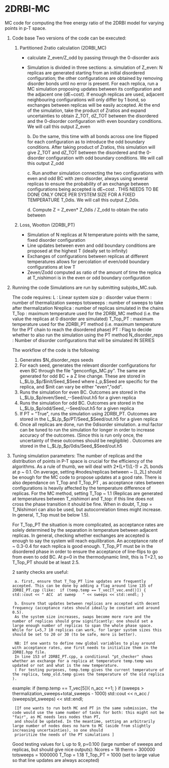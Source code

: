 # 2DRBI-MC
MC code for computing the free energy ratio of the 2DRBI model for varying points in p-T space.

1. Code base 
	Two versions of the code can be executed:
	
	1. Partitioned Zratio calculation (2DRBI_MC)
		- calculate Z_even/Z_odd by passing through the 0-disorder axis
		- Simulation is divided in three sections:
			a.	simulation	of Z_even: N replicas are generated starting from an initial disordered configuration; the other configurations are obtained by removing 
			disorder bonds until no error is present. For each replica, run a MC simulation proposing updates between its configuration and the adjacent one (dE~cost). 
			If enough replicas are used, adjacent neighbouring configurations will only differ by 1 bond, so exchanges between replicas will be easily accepted. 
			At the end of the simulation, take the product of Zratios and expand uncertainties to obtain Z_TOT, dZ_TOT between the disordered and the 
			0-disorder configuration with even boundary conditions. 
			We will call this output Z_even
			
			b.     Do the same, this time with all bonds across one line flipped for each configuration as to introduce the odd boundary conditions. 
			After taking product of Zratios, this simulation will give Z_TOT and dZ_TOT  between the disordered and the 0-disorder configuration with odd boundary conditions. 
			We will call this output Z_odd
			
			c.	Run another simulation connecting the two configurations with even and odd BC with zero disorder, always using several replicas to ensure the probability 
			of an exchange between configurations being accepted is dE~cost . THIS NEEDS TO BE DONE ONLY ONCE PER SYSTEM SIZE FOR A FIXED TEMPERATURE T_0dis. 
			We will call this output Z_0dis.
			
			d.	Compute Z = Z_even* Z_0dis / Z_odd to obtain the ratio between 

	2. Loss, Wootton (2DRBI_PT)
		- Simulation of N replicas at N temperature points with the same, fixed disorder configuration
		- Line updates between even and odd boundary conditions are proposed at the highest T (ideally set to infinity)
		- Exchanges of configurations between replicas at different temperatures allows for percolation of even/odd boundary configurations at low T
		- Zeven/Zodd computed as ratio of the amount of time the replica at T_nishimori is in the even or odd boundary configuration

	
3. Running the code
	Simulations are run by submitting subjobs_MC.sub.

	The code requires:
	L : Linear system size
	p : disorder value
	therm : number of thermalization sweeps
	totsweeps : number of sweeps to take after thermalization
	Nreplica : number of replicas simulated in the chains
	T_Top : maximum temperature used for the 2DRBI_MC method (i.e. the value the replicas at 0 disorder are simulated)
	T_Top_PT : maximum temperature used for the 2DRBI_PT method (i.e. maximum temperature for the PT chain to reach the disordered phase)
	PT : Flag to decide whether to also run the simulation using the PT method
	N_disorder_reps : Number of disorder configurations that will be simulated IN SERIES
	
	The workflow of the code is the following:
	 
	 1. Generates $N_disorder_reps seeds
	 2. For each seed, generates the relevant disorder configurations for even BC through the file "genconfigs_MC.py". The same are generated for odd BC + a Z line change. 
	 These are stored in L_$L/p_$p/$init/Seed_$Seed     where $L,$p,$Seed are specific for the replica, and $init can vary be either "even","odd".
	 3. Runs the simulation for even BC. Outcomes are stored in the L_$L/p_$p/even/Seed_--Seed/out.h5  for a given replica
	 4. Runs the simulation for odd BC. Outcomes are stored in the L_$L/p_$p/odd/Seed_--Seed/out.h5  for a given replica
	 5. If PT = "True", runs the simulation using 2DRBI_PT. Outcomes are stored in the L_$L/p_$p/PT/Seed_$Seed/out.h5  for a given replica
	 6. Once all replicas are done, run the 0disorder simulation. a mul factor can be tuned to run the simulation for longer in order to increase accuracy of the outcomes. 
	 (Since this is run only once, the uncertainty of these outcomes should be negligible) . Outcomes are stored in the L_$L/p_$p/0dis/Seed_$Seed/out.h5 
	 
4. Tuning simulation parameters:
	The number of replicas and the distribution of points in P-T space is crucial for the efficiency of the algorithms.
	As a rule of thumb, we will deal with 2*(L+1)*(L-1) + 2*L bonds at p ~ 0.1. On average, setting #nodes/replicas between ~ [L,2L] should be enough for the MC code
	 to propose updates at a good rate.
	There is also dependance on T_Top and T_Top_PT , as acceptance rates between configurations is heavily affected by the temperature difference of replicas. 
	For the MC method, setting T_Top ~ 1.1 (Replicas are generated at temperatures between T_nishimori and T_top: if this line does not cross the phase transition it should be fine.
	 When in doubt, T_top = T_Nishimori can also be used, but autocorrelation times might increase. In general, T_Top must be below 1.5).
	 
	 For T_Top_PT the situation is more complicated, as acceptance rates are solely determined by the separation in temperature between adjacent replicas.
	 In general, checking whether exchanges are accepted is enough to say the system will reach equilibration. An acceptance rate of ~ 0.3-0.4 for each replica is good enough.
	 T_Top_PT must be in the disordered phase in order to ensure the acceptance of line-flips to go from even to odd BC. 
	 At p=0 in the thermodynamic limit, this is T=2.1, so T_Top_PT should be at least 2.5.

	2 sanity checks are useful: 
	
		a. first, ensure that T_Top_PT line updates are frequently accepted. This can be done by adding a flag around line 135 of 2DRBI_PT.cpp (like:  if (temp.temp == T_vec[T_vec.end()]) { std::cout << " ACC  at sweep   " << sweeps << std::endl; }  
	
		b. Ensure that updates between replicas are accepted with decent frequency (acceptance rates should ideally be constant and around 0.5).
		As the system size increases, swaps become more rare and the number of replicas should grow significantly: one should set a large enough number of replicas to span the whole phase space. While for L=5,7 10 replicas can work, for larger system sizes this should be set to 20 or 30 (to be safe, more is better). 
		
		NB: If one wants to define new global variables to play around with acceptance rates, one first needs to initialize them in the 2DRBI.hpp file. 
		In line 153 of 2DRBI_PT.cpp, a conditional "pt_checker" shows whether an exchange for a replica at temperature temp.temp was updated or not and what is the new temperature.
		( For testing purposes, temp.temp gives the current temperature of the replica, temp_old.temp gives the temperature of the old replica ). 
	example:
        if (temp.temp == T_vec[5]){
            n_acc +=1;
        }
        if (sweeps > thermalization_sweeps+total_sweeps - 1000)
            std::cout << n_acc / (sweeps/pt_sweeps) << std::endl;


		[If one wants to run both MC and PT in the same submission, the code would use the same number of tasks for both: this might not be "fair", as MC needs less nodes than PT, 
		and should be updated. In the meantime, setting an arbitrarily large number of nodes does no harm to MC (aside from slightly increasing uncertainties), so one should 
		prioritize the needs of the PT simulations ]

	Good testing values for L up to 9, p=0.100  (large number of sweeps and replicas, but should give nice outputs): 
	Ncores = 18
	therm = 300000		
	totsweeps = 1000000
	T_Top = 1.18
	T_Top_PT = 1000		(set to large value so that line updates are always accepted)
	
	
	